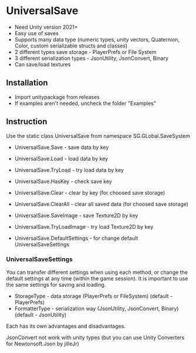 # UniversalSave

- Need Unity version 2021+
- Easy use of saves
- Supports many data type (numeric types, unity vectors, Quaternion, Color, custom serializable structs and classes)
- 2 different types save storage - PlayerPrefs or File System
- 3 different serialization types - JsonUtility, JsonConvert, Binary
- Can save/load textures

## Installation

- Import unitypackage from releases
- If examples aren't needed, uncheck the folder "Examples"

## Instruction

Use the static class UniversalSave from namespace SG.GLobal.SaveSystem

- UniversalSave.Save - save data by key
- UniversalSave.Load - load data by key
- UniversalSave.TryLoad - try load data by key
- UniversalSave.HasKey - check save key
- UniversalSave.Clear - clear by key (for choosed save storage)
- UniversalSave.ClearAll - clear all saved data (for choosed save storage)

- UniversalSave.SaveImage - save Texture2D by key
- UniversalSave.TryLoadImage - try load Texture2D by key

- UniversalSave.DefaultSettings - for change default UniversalSaveSettings


### UniversalSaveSettings

You can transfer different settings when using each method, or change the default settings at any time (within the game session).
It is important to use the same settings for saving and loading.

- StorageType - data storage (PlayerPrefs or FileSystem) (default - PlayerPrefs)
- FormatterType - serialization way (JsonUtility, JsonConvert, Binary) (default - JsonUtility)

Each has its own advantages and disadvantages. 

JsonConvert not work with unity types (but you can use Unity Converters for Newtonsoft.Json by jilleJr)
